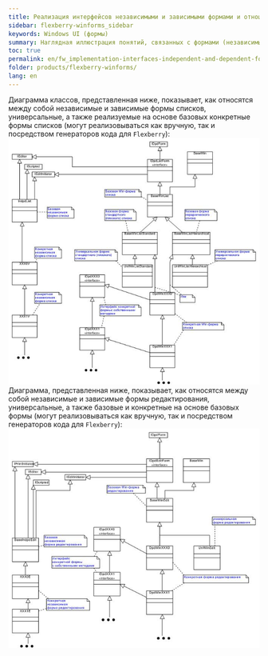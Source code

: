 ```yaml
---
title: Реализация интерфейсов независимыми и зависимыми формами и отношения между ними
sidebar: flexberry-winforms_sidebar
keywords: Windows UI (формы)
summary: Наглядная иллюстрация понятий, связанных с формами (независимые и зависимые формы, универсальные, а также реализуемые на основе базовых конкретные формы)
toc: true
permalink: en/fw_implementation-interfaces-independent-and-dependent-forms-and-relationship-between-them.html
folder: products/flexberry-winforms/
lang: en
---
```


Диаграмма классов, представленная ниже, показывает, как относятся между собой независимые и зависимые формы списков, универсальные, а также реализуемые на основе базовых конкретные формы списков (могут реализовываться как вручную, так и посредством генераторов кода для `Flexberry`):
![](/images/pages/products/flexberry-winforms/forms/primer11.jpg)
Диаграмма, представленная ниже, показывает, как относятся между собой независимые и зависимые формы редактирования, универсальные, а также базовые и конкретные на основе базовых формы (могут реализовываться как вручную, так и посредством генераторов кода для `Flexberry`):
![](/images/pages/products/flexberry-winforms/forms/primer12.jpg)
